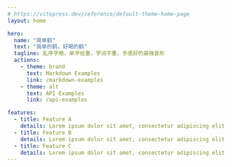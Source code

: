 ```yaml
---
# https://vitepress.dev/reference/default-theme-home-page
layout: home

hero:
  name: "简单鹤"
  text: "简单的鹤，好喝的鹤"
  tagline: 乱序字根，单字低重，字词不重，手感好的最强音形
  actions:
    - theme: brand
      text: Markdown Examples
      link: /markdown-examples
    - theme: alt
      text: API Examples
      link: /api-examples

features:
  - title: Feature A
    details: Lorem ipsum dolor sit amet, consectetur adipiscing elit
  - title: Feature B
    details: Lorem ipsum dolor sit amet, consectetur adipiscing elit
  - title: Feature C
    details: Lorem ipsum dolor sit amet, consectetur adipiscing elit
---
```


